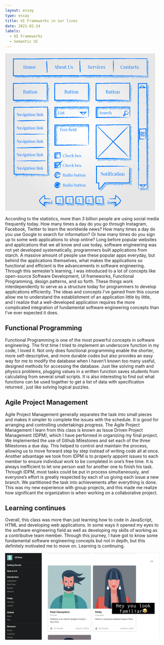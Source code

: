 ```yaml
---
layout: essay
type: essay
title: UI Frameworks in our lives
date: 2021-02-24
labels:
  - UI Frameworks
  - Semantic UI
---
```


 <img class ="ui medium left floated image" src ="../images/framework.jpg">
  
According to the statistics, more than 3 billion people are using social media frequently today. How many times a day do you go through Instagram, Facebook, Twitter to learn the worldwide news? How many times a day do you use Google to search for information? Or how many times do you sign up to some web applications to shop online? Long before popular websites and applications that we all know and use today, software engineering was not yet developed systematically, programmers built applications from starch. A massive amount of people use these popular apps everyday, but behind the applications themselves, what makes the applications so functional and efficient is the advancements in software engineering. Through this semester’s learning, I was introduced to a lot of concepts like open-source Software Development, UI frameworks, Functional Programming, design patterns, and so forth. These things work interdependently to serve as a structure today for programmers to develop applications efficiently. The ideas and concepts I’ve gained from this course allow me to understand the establishment of an application little by little, and I realize that a well-developed application requires the more complicated integration of fundamental software engineering concepts than I’ve ever expected it does. 
  
## Functional Programming 

Functional Programming is one of the most powerful concepts in software engineering. The first time I tried to implement an underscore function in my code, I loved it. Not only does functional programming enable the shorter, more self-descriptive, and more durable codes but also provides an easy way for me to modify the database when I haven’t known too many useful, designed methods for accessing the database. Just like solving math and physics problems, plugging values in a written function saves students from calculating from several small scripts. It is also interesting to find out what functions can be used together to get a list of data with specification returned , just like solving logical puzzles. 

## Agile Project Management

Agile Project Management generally separates the task into small pieces and makes it simpler to complete the issues with the schedule.  It is good for arranging and controlling undertakings progress. The Agile Project Management I learn from this class is known as Issue Driven Project Management (IDPM), which I have performed in organizing my final project. We implemented the use of Github Milestones and set each of the three Milestones a due day. This helped to control and maintain the process, allowing us to move forward step by step instead of writing code all at once. Another advantage we took from IDPM is to properly appoint issues to each member to ensure individual work to be completed in one’s free time. It is always inefficient to let one person wait for another one to finish his task. Through IDPM, most tasks could be put in process simultaneously, and everyone’s effort is greatly respected by each of us giving each issue a new branch.  We partitioned the task into achievements after everything is done. This was my new experience with group projects, and this made me realize how significant the organization is when working on a collaborative project. 

## Learning continues 

Overall, this class was more than just learning how to code in JavaScript, HTML and developing web applications. In some ways it opened my eyes to the software engineering field as well as developing my skills of working as a contributive team member.  Through this journey, I have got to know some fundamental software engineering concepts but not in depth, but this definitely motivated me to move on.  Learning is continuing. 

<img class ="ui image" src ="../images/semantic-ui.png">
